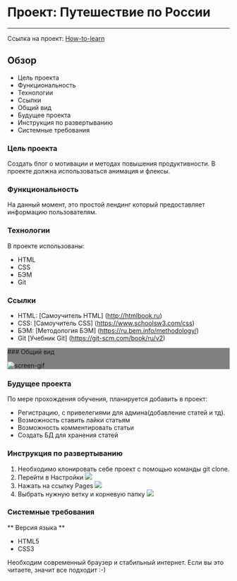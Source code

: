 # Проект: Путешествие по России
---
Ссылка на проект: [How-to-learn](https://alexeynewdeveloper.github.io/gh-pages-how_to_learn/index.html "Сайт How-to-learn")

## Обзор

- Цель проекта
- Функциональность
- Технологии
- Ссылки
- Общий вид
- Будущее проекта
- Инструкция по развертыванию
- Системные требования

### Цель проекта

Создать блог о мотивации и методах повышения продуктивности. В проекте должна использоваться анимация и флексы.

### Функциональность

На данный момент, это простой лендинг который предоставляет информацию пользователям. 

### Технологии

В проекте использованы: 
+ HTML
+ CSS
+ БЭМ
+ Git

### Ссылки

+ HTML: [Самоучитель HTML] (http://htmlbook.ru)
+ CSS: [Самоучитель CSS] (https://www.schoolsw3.com/css)
+ БЭМ: [Методология БЭМ] (https://ru.bem.info/methodology/)
+ Git [Учебник Git] (https://git-scm.com/book/ru/v2)

<div style="background-color: grey;">
### Общий вид

![screen-gif](./how-to-learn-gif.gif)
</div>

### Будущее проекта

По мере прохождения обучения, планируется добавить в проект:
+ Регистрацию, с привелегиями для админа(добавление статей и тд).
+ Возможность ставить лайки статьям
+ Возможность комментировать статьи
+ Создать БД для хранения статей

### Инструкция по развертыванию

1. Необходимо клонировать себе проект с помощью команды git clone.
2. Перейти в Настройки 
   ![](https://github.com/AlexeyNewDeveloper/IMGs/blob/main/Deploy_%D0%BD%D0%B0_%D0%93%D0%A5_pages/SettingsGH.png)
3. Нажать на ссылку Pages
   ![](https://github.com/AlexeyNewDeveloper/IMGs/blob/main/Deploy_%D0%BD%D0%B0_%D0%93%D0%A5_pages/LinkToPages.png)
4. Выбрать нужную ветку и корневую папку
   ![](https://github.com/AlexeyNewDeveloper/IMGs/blob/main/Deploy_%D0%BD%D0%B0_%D0%93%D0%A5_pages/SelectBranch.png)
   
### Системные требования

  ** Версия языка **
  + HTML5
  + CSS3

Необходим современный браузер и стабильный интернет. Если вы это читаете, значит все подходит :-)
